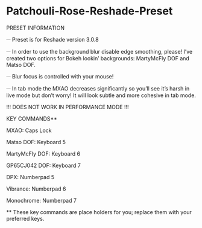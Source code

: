 # Patchouli-Rose-Reshade-Preset


PRESET INFORMATION 

𝄖  Preset is for Reshade version 3.0.8

𝄖  In order to use the background blur disable edge smoothing, please! I’ve created two options for Bokeh lookin’ backgrounds: MartyMcFly DOF and Matso DOF.

𝄖  Blur focus is controlled with your mouse!

𝄖  In tab mode the MXAO decreases significantly so you’ll see it’s harsh in live mode but don’t worry! It will look subtle and more cohesive in tab mode.

!!! DOES NOT WORK IN PERFORMANCE MODE !!!


KEY COMMANDS**

MXAO: Caps Lock

Matso DOF: Keyboard 5

MartyMcFly DOF: Keyboard 6

GP65CJ042 DOF: Keyboard 7

DPX: Numberpad 5

Vibrance: Numberpad 6

Monochrome: Numberpad 7

** These key commands are place holders for you; replace them with your preferred keys.
